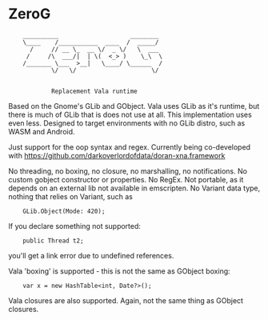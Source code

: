 # ZeroG


        __________                    ________ 
        \____    /___________  ____  /  _____/ 
          /     // __ \_  __ \/  _ \/   \  ___ 
         /     /\  ___/|  | \(  <_> )    \_\  \
        /_______ \___  >__|   \____/ \______  /
                \/   \/                     \/ 


                Replacement Vala runtime


Based on the Gnome's GLib and GObject. Vala uses GLib as it's runtime, but there is much of GLib that is does not use at all. This implementation uses even less. Designed to target environments with no GLib distro, such as WASM and Android.

Just support for the oop syntax and regex. Currently being co-developed with  https://github.com/darkoverlordofdata/doran-xna.framework


No threading, no boxing, no closure, no marshalling, no notifications.
No custom gobject constructor or properties.
No RegEx. Not portable, as it depends on an external lib not available in emscripten.
No Variant data type, nothing that relies on Variant, such as 
        
        GLib.Object(Mode: 420);
        
If you declare something not supported:

        public Thread t2;

you'll get a link error due to undefined references.


Vala 'boxing' is supported - this is not the same as GObject boxing:

        var x = new HashTable<int, Date?>();

Vala closures are also supported. Again, not the same thing as GObject closures.